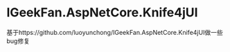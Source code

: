 # IGeekFan.AspNetCore.Knife4jUI
基于https://github.com/luoyunchong/IGeekFan.AspNetCore.Knife4jUI做一些bug修复
